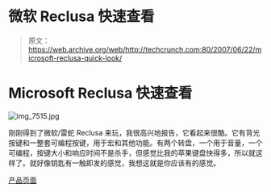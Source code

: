 # 微软 Reclusa 快速查看

> 原文：<https://web.archive.org/web/http://techcrunch.com:80/2007/06/22/microsoft-reclusa-quick-look/>

# Microsoft Reclusa 快速查看

![img_7515.jpg](img/4b86931b0b8c3009aecc1530d3466243.png)

刚刚得到了微软/雷蛇 Reclusa 来玩，我很高兴地报告，它看起来很酷。它有背光按键和一整套可编程按键，用于宏和其他功能。有两个转盘，一个用于音量，一个可编程，按键大小和响应时间不是杀手，但感觉比我的苹果键盘快得多，所以就这样了。就好像钥匙有一触即发的感觉，我想这就是你应该有的感觉。

[产品页面](https://web.archive.org/web/20201124131317/http://www.microsoft.com/hardware/gaming/productdetails.aspx?pid=093)